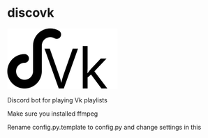 # discovk
![logo](logo.svg)

Discord bot for playing Vk playlists

Make sure you installed ffmpeg

Rename config.py.template to config.py and change settings in this

